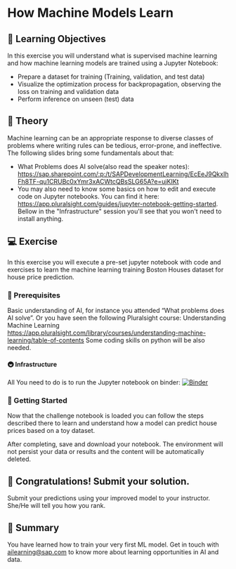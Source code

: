 # How Machine Models Learn

## 🎯 Learning Objectives

In this exercise you will understand what is supervised machine learning and how machine learning models are trained using a Jupyter Notebook:
-	Prepare a dataset for training (Training, validation, and test data)
-	Visualize the optimization process for backpropagation, observing the loss on training and validation data 
-	Perform inference on unseen (test) data

## 🧠 Theory

Machine learning can be an appropriate response to diverse classes of problems where writing rules can be tedious, error-prone, and ineffective. The following slides bring some fundamentals about that:   
-	What Problems does AI solve(also read the speaker notes): https://sap.sharepoint.com/:p:/t/SAPDevelopmentLearning/EcEeJ9QkxIhFh8TF-qu1CRUBc0xYmr3xACWtcQBsSLG65A?e=ujKIKt 
- You may also need to know some basics on how to edit and execute code on Jupyter notebooks. You can find it here: https://app.pluralsight.com/guides/jupyter-notebook-getting-started. Bellow in the "Infrastructure"  session you'll see that you won't need to install anything. 


## 💻 Exercise

In this exercise you will execute a pre-set jupyter notebook with code and exercises to learn the machine learning training Boston Houses dataset for house price prediction.

### 🧰 Prerequisites

Basic understanding of AI, for instance you attended “What problems does AI solve”. Or you have seen the following Pluralsight course: Understanding Machine Learning https://app.pluralsight.com/library/courses/understanding-machine-learning/table-of-contents Some coding skills on python will be also needed.

#### 🚇 Infrastructure

All You need to do is to run the Jupyter notebook on binder: [![Binder](https://mybinder.org/badge_logo.svg)](https://mybinder.org/v2/gh/aso000/dcom23.git/HEAD?labpath=dcom23challenge.ipynb)

### 🚀 Getting Started

Now that the challenge notebook is loaded you can follow the steps described there to learn and understand how a model can predict house prices based on a toy dataset.

After completing, save and download your notebook. The environment will not persist your data or results and the content will be automatically deleted.


## 🙌 Congratulations! Submit your solution.
Submit your predictions using your improved model to your instructor. She/He will tell you how you rank.


## 🏁 Summary

You have learned how to train your very first ML model. Get in touch with ailearning@sap.com to know more about learning opportunities in AI and data.
